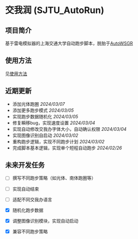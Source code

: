# 交我润 (SJTU_AutoRun)

## 项目简介

基于雷电模拟器的上海交通大学自动跑步脚本，脱胎于[AutoWSGR](https://github.com/huan-yp/Auto-WSGR)

## 使用方法

见[使用方法](documents/使用方法.md)

## 近期更新

- 添加光体跑圈 *2024/03/07*
- 添加更多跑步模式 *2024/03/05*
- 实现跑步数据随机化 *2024/03/05*
- 修复瞬移bug，实现速度设置 *2024/03/04*
- 实现自动修改交我办字体大小，自动确认权限 *2024/03/04*
- 实现图像识别自启动 *2024/03/02*
- 重构跑步逻辑，实现不同跑步计划 *2024/03/02*
- 完成脚本基本逻辑，实现单个短程自动跑步 *2024/02/26*

## 未来开发任务

- [ ] 撰写不同跑步策略（如光体、南体跑圈等）
- [ ] 实现自动结束
- [ ] 适配不同交我办语言
- [x] 随机化跑步数据
- [x] 调整图像识别模块，实现自动启动
- [x] 兼容不同跑步策略

